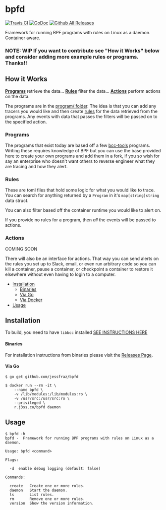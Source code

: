# bpfd

[![Travis CI](https://img.shields.io/travis/jessfraz/bpfd.svg?style=for-the-badge)](https://travis-ci.org/jessfraz/bpfd)
[![GoDoc](https://img.shields.io/badge/godoc-reference-5272B4.svg?style=for-the-badge)](https://godoc.org/github.com/jessfraz/bpfd)
[![Github All Releases](https://img.shields.io/github/downloads/jessfraz/bpfd/total.svg?style=for-the-badge)](https://github.com/jessfraz/bpfd/releases)

Framework for running BPF programs with rules on Linux as a daemon. Container aware.

### NOTE: WIP If you want to contribute see "How it Works" below and consider adding more example rules or programs. Thanks!!

## How it Works

[**Programs**](#programs) retrieve the data... 
[**Rules**](#rules) filter the data... 
[**Actions**](#actions) perform actions on the data.

The programs are in the [program/ folder](program). 
The idea is that you can add any tracers you would like 
and then create [rules](examples) for the data retrieved from the programs.
Any events with data that passes the filters will be passed on to the specified
action.

### Programs

The programs that exist today are based off a few
[bcc-tools](https://github.com/iovisor/bcc) programs. Writing
these requires knowledge of BPF but you can use the base provided here to
create your own programs and add them in a fork, if you so wish for say an
enterprise who doesn't want others to reverse engineer what they are tracing and
how they alert.

### Rules

These are toml files that hold some logic for what you would like to trace. You
can search for anything returned by a `Program` in it's `map[string]string`
data struct.

You can also filter based off the container runtime you would like to alert on.

If you provide no rules for a program, then _all_ the events will be passed to
actions.

### Actions

COMING SOON

There will also be an interface for actions. That way you can send alerts 
on the rules you set up to Slack, email, or even run arbitrary code so you can
kill a container, pause a container, or checkpoint a container to restore it
elsewhere without even having to login to a computer.

* [Installation](README.md#installation)
   * [Binaries](README.md#binaries)
   * [Via Go](README.md#via-go)
   * [Via Docker](README.md#via-docker)
* [Usage](README.md#usage)

## Installation

To build, you need to have `libbcc` installed [SEE INSTRUCTIONS HERE](https://github.com/iovisor/bcc/blob/master/INSTALL.md)


#### Binaries

For installation instructions from binaries please visit the [Releases Page](https://github.com/jessfraz/bpfd/releases).

#### Via Go

```console
$ go get github.com/jessfraz/bpfd
```

```console
$ docker run --rm -it \
    --name bpfd \
    -v /lib/modules:/lib/modules:ro \
    -v /usr/src:/usr/src:ro \
    --privileged \
    r.j3ss.co/bpfd daemon
```

## Usage

```console
$ bpfd -h
bpfd -  Framework for running BPF programs with rules on Linux as a daemon.

Usage: bpfd <command>

Flags:

  -d  enable debug logging (default: false)

Commands:

  create   Create one or more rules.
  daemon   Start the daemon.
  ls       List rules.
  rm       Remove one or more rules.
  version  Show the version information.
```
